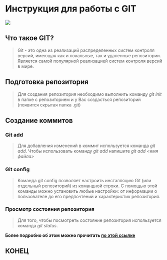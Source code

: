# Инструкция для работы с GIT 

![](https://avatars.dzeninfra.ru/get-zen_doc/5234055/pub_63c95253c97bc66c5d06bca6_63c9548e5331eb6e486ebe62/scale_1200)

## Что такое GIT? 
> Git - это одна из реализаций распределенных систем контроля версий, имеющая как и локальные, так и удаленные репозитории. Является самой популярной реализацией систем контроля версий в мире. 
## Подготовка репозитория 
> Для создания репозитория необходимо выполнить команду *git init* в папке с репозиторием и у Вас создасться репозиторий (появится скрытая папка .git) 

## Создание коммитов 

### Git add 
> Для добавления изменений в коммит используется команда *git add*. Чтобы использовать команду *git add* напишите *git add <имя файла>*

### Git config
>Команда git config позволяет настроить инсталляцию Git (или отдельный репозиторий) из командной строки. С помощью этой команды можно установить любые настройки: от информации о пользователе до его предпочтений и характеристик репозитория.

### Просмотр cостояния репозитория 
> Для того, чтобы посмотреть состояние репозитория используется команда *git status*. 

**Более подробно об этом можно прочитать [по этой ссылке](https://habr.com/ru/company/ruvds/blog/599929/)** 

## КОНЕЦ 